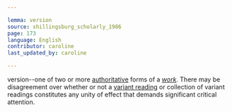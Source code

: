 ```yaml
---

lemma: version
source: shillingsburg_scholarly_1986
page: 173
language: English
contributor: caroline
last_updated_by: caroline

---
```


version--one of two or more [authoritative](authoritative.html) forms of a _[work](work.html)_. There may be disagreement over whether or not a [variant reading](readingVariant.html) or collection of variant readings constitutes any unity of effect that demands significant critical attention.
